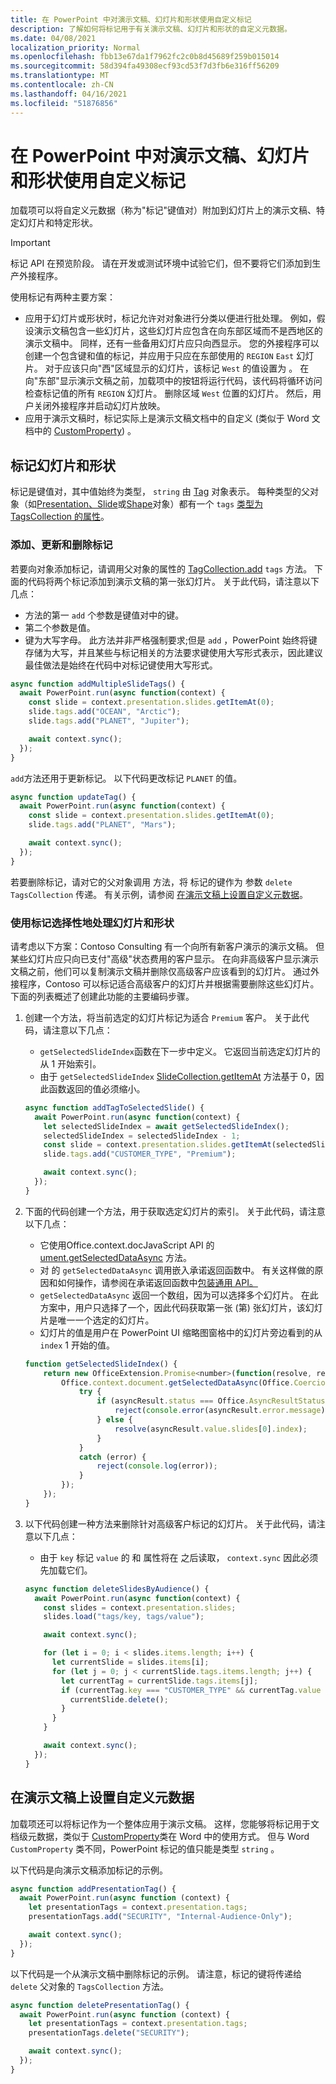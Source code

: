 ```yaml
---
title: 在 PowerPoint 中对演示文稿、幻灯片和形状使用自定义标记
description: 了解如何将标记用于有关演示文稿、幻灯片和形状的自定义元数据。
ms.date: 04/08/2021
localization_priority: Normal
ms.openlocfilehash: fbb13e67da1f7962fc2c0b8d45689f259b015014
ms.sourcegitcommit: 58d394fa49308ecf93cd53f7d3fb6e316ff56209
ms.translationtype: MT
ms.contentlocale: zh-CN
ms.lasthandoff: 04/16/2021
ms.locfileid: "51876856"
---
```

# <a name="use-custom-tags-for-presentations-slides-and-shapes-in-powerpoint"></a>在 PowerPoint 中对演示文稿、幻灯片和形状使用自定义标记

加载项可以将自定义元数据（称为"标记"键值对）附加到幻灯片上的演示文稿、特定幻灯片和特定形状。

> [!IMPORTANT]
> 标记 API 在预览阶段。 请在开发或测试环境中试验它们，但不要将它们添加到生产外接程序。

使用标记有两种主要方案：

- 应用于幻灯片或形状时，标记允许对对象进行分类以便进行批处理。 例如，假设演示文稿包含一些幻灯片，这些幻灯片应包含在向东部区域而不是西地区的演示文稿中。 同样，还有一些备用幻灯片应只向西显示。 您的外接程序可以创建一个包含键和值的标记，并应用于只应在东部使用的 `REGION` `East` 幻灯片。 对于应该只向"西"区域显示的幻灯片，该标记 `West` 的值设置为 。 在向"东部"显示演示文稿之前，加载项中的按钮将运行代码，该代码将循环访问检查标记值的所有 `REGION` 幻灯片。 删除区域 `West` 位置的幻灯片。 然后，用户关闭外接程序并启动幻灯片放映。
- 应用于演示文稿时，标记实际上是演示文稿文档中的自定义 (类似于 Word 文档中的 [CustomProperty](/javascript/api/word/word.customproperty)) 。

## <a name="tag-slides-and-shapes"></a>标记幻灯片和形状

标记是键值对，其中值始终为类型， `string` 由 [Tag](/javascript/api/powerpoint/powerpoint.tag) 对象表示。 每种类型的父对象（如[Presentation、Slide](/javascript/api/powerpoint/powerpoint.presentation)[](/javascript/api/powerpoint/powerpoint.slide)或[Shape](/javascript/api/powerpoint/powerpoint.shape)对象）都有一个 `tags` [类型为 TagsCollection 的属性](/javascript/api/powerpoint/powerpoint.tagcollection)。

### <a name="add-update-and-delete-tags"></a>添加、更新和删除标记

若要向对象添加标记，请调用父对象的属性的 [TagCollection.add](/javascript/api/powerpoint/powerpoint.tagcollection#add_key__value_) `tags` 方法。 下面的代码将两个标记添加到演示文稿的第一张幻灯片。 关于此代码，请注意以下几点：

- 方法的第一 `add` 个参数是键值对中的键。 
- 第二个参数是值。
- 键为大写字母。 此方法并非严格强制要求;但是 `add` ，PowerPoint 始终将键存储为大写，并且某些与标记相关的方法要求键使用大写形式表示，因此建议最佳做法是始终在代码中对标记键使用大写形式。

```javascript
async function addMultipleSlideTags() {
  await PowerPoint.run(async function(context) {
    const slide = context.presentation.slides.getItemAt(0);
    slide.tags.add("OCEAN", "Arctic");
    slide.tags.add("PLANET", "Jupiter");

    await context.sync();
  });
}
```

`add`方法还用于更新标记。 以下代码更改标记 `PLANET` 的值。

```javascript
async function updateTag() {
  await PowerPoint.run(async function(context) {
    const slide = context.presentation.slides.getItemAt(0);
    slide.tags.add("PLANET", "Mars");

    await context.sync();
  });
}
```

若要删除标记，请对它的父对象调用 方法，将 标记的键作为 参数 `delete` `TagsCollection` 传递。 有关示例，请参阅 [在演示文稿上设置自定义元数据](#set-custom-metadata-on-the-presentation)。

### <a name="use-tags-to-selectively-process-slides-and-shapes"></a>使用标记选择性地处理幻灯片和形状

请考虑以下方案：Contoso Consulting 有一个向所有新客户演示的演示文稿。 但某些幻灯片应只向已支付"高级"状态费用的客户显示。 在向非高级客户显示演示文稿之前，他们可以复制演示文稿并删除仅高级客户应该看到的幻灯片。 通过外接程序，Contoso 可以标记适合高级客户的幻灯片并根据需要删除这些幻灯片。 下面的列表概述了创建此功能的主要编码步骤。

1. 创建一个方法，将当前选定的幻灯片标记为适合 `Premium` 客户。 关于此代码，请注意以下几点：

    - `getSelectedSlideIndex`函数在下一步中定义。 它返回当前选定幻灯片的从 1 开始索引。
    - 由于 `getSelectedSlideIndex` [SlideCollection.getItemAt](/javascript/api/powerpoint/powerpoint.slidecollection#getItemAt_index_) 方法基于 0，因此函数返回的值必须缩小。

    ```javascript
    async function addTagToSelectedSlide() {
      await PowerPoint.run(async function(context) {
        let selectedSlideIndex = await getSelectedSlideIndex();
        selectedSlideIndex = selectedSlideIndex - 1;
        const slide = context.presentation.slides.getItemAt(selectedSlideIndex);
        slide.tags.add("CUSTOMER_TYPE", "Premium");
    
        await context.sync();
      });
    }
    ```

2. 下面的代码创建一个方法，用于获取选定幻灯片的索引。 关于此代码，请注意以下几点：

    - 它使用Office.context.docJavaScript API 的 [ ument.getSelectedDataAsync](/javascript/api/office/office.document#getSelectedDataAsync_coercionType__callback_) 方法。
    - 对 的 `getSelectedDataAsync` 调用嵌入承诺返回函数中。 有关这样做的原因和如何操作，请参阅在承诺返回函数中[包装通用 API。](../develop/asynchronous-programming-in-office-add-ins.md#wrap-common-apis-in-promise-returning-functions)
    - `getSelectedDataAsync` 返回一个数组，因为可以选择多个幻灯片。 在此方案中，用户只选择了一个，因此代码获取第一张 (第) 张幻灯片，该幻灯片是唯一一个选定的幻灯片。
    - 幻灯片的值是用户在 PowerPoint UI 缩略图窗格中的幻灯片旁边看到的从 `index` 1 开始的值。

    ```javascript
    function getSelectedSlideIndex() {
        return new OfficeExtension.Promise<number>(function(resolve, reject) {
            Office.context.document.getSelectedDataAsync(Office.CoercionType.SlideRange, function(asyncResult) {
                try {
                    if (asyncResult.status === Office.AsyncResultStatus.Failed) {
                        reject(console.error(asyncResult.error.message));
                    } else {
                        resolve(asyncResult.value.slides[0].index);
                    }
                } 
                catch (error) {
                    reject(console.log(error));
                }
            });
        });
    }
    ```

3. 以下代码创建一种方法来删除针对高级客户标记的幻灯片。 关于此代码，请注意以下几点：

    - 由于 `key` 标记 `value` 的 和 属性将在 之后读取， `context.sync` 因此必须先加载它们。

    ```javascript
    async function deleteSlidesByAudience() {
      await PowerPoint.run(async function(context) {
        const slides = context.presentation.slides;
        slides.load("tags/key, tags/value");
    
        await context.sync();
    
        for (let i = 0; i < slides.items.length; i++) {
          let currentSlide = slides.items[i];
          for (let j = 0; j < currentSlide.tags.items.length; j++) {
            let currentTag = currentSlide.tags.items[j];
            if (currentTag.key === "CUSTOMER_TYPE" && currentTag.value === "Premium") {
              currentSlide.delete();
            }
          }
        }
    
        await context.sync();
      });
    }
    ```

## <a name="set-custom-metadata-on-the-presentation"></a>在演示文稿上设置自定义元数据

加载项还可以将标记作为一个整体应用于演示文稿。 这样，您能够将标记用于文档级元数据，类似于 [CustomProperty](/javascript/api/word/word.customproperty)类在 Word 中的使用方式。 但与 Word `CustomProperty` 类不同，PowerPoint 标记的值只能是类型 `string` 。

以下代码是向演示文稿添加标记的示例。 

```javascript
async function addPresentationTag() {
  await PowerPoint.run(async function (context) {
    let presentationTags = context.presentation.tags;
    presentationTags.add("SECURITY", "Internal-Audience-Only");

    await context.sync();
  });
}
```

以下代码是一个从演示文稿中删除标记的示例。 请注意，标记的键将传递给 `delete` 父对象的 `TagsCollection` 方法。

```javascript
async function deletePresentationTag() {
  await PowerPoint.run(async function (context) {
    let presentationTags = context.presentation.tags;
    presentationTags.delete("SECURITY");

    await context.sync();
  });
}
```
